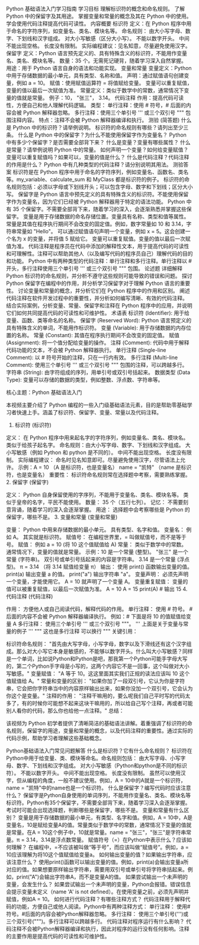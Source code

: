 Python 基础语法入门学习指南
学习目标
理解标识符的概念和命名规则。
了解 Python 中的保留字及其用途。
掌握变量和常量的概念及其在 Python 中的使用。
学会使用代码注释提高代码可读性。
内容概要
标识符
定义：在 Python 程序中用于命名的字符序列，如变量名、类名、模块名等。
命名规则：
由大小写字母、数字、下划线和汉字组成。
对大小写敏感（区分大小写）。
不能以数字开头。
中间不能出现空格。
长度没有限制。
实际编程建议：见名知意，尽量避免使用汉字。
保留字
定义：Python 语言预先定义的、具有特殊含义的标识符，不能用作变量名、类名、模块名等。
数量：35 个。无需死记硬背，随着学习深入自然掌握。
用途：用于 Python 语言自身的语法和功能实现。
变量和常量
变量定义：Python 中用于存储数据的最小单元，具有类型、名称和值。
声明：通过赋值语句创建变量，例如 a = 10。
赋值：使用赋值运算符 = 将值赋给变量。
变量可以重复赋值，变量的值以最后一次赋值为准。
常量定义：类似于数学中的常数，通常情况下变量的值就是常量。
例子：10， "张三"， 3.14。
代码注释
作用：提高代码可读性，方便自己和他人理解代码逻辑。
类型：
单行注释：使用 # 符号，# 后面的内容会被 Python 解释器忽略。
多行注释：使用三个单引号 ''' 或三个双引号 """ 包围注释内容。
特点：注释不会被 Python 解释器编译和执行。
测验 (简答题)
什么是 Python 中的标识符？请举例说明。
标识符的命名规则有哪些？请列出至少三条。
什么是 Python 中的保留字？为什么不能使用保留字作为变量名？
Python 中有多少个保留字？是否需要全部背下来？
什么是变量？变量有哪些属性？
什么是常量？请举例说明 Python 中的常量。
如何声明一个变量？如何给变量赋值？
变量可以重复赋值吗？如果可以，变量的值是什么？
什么是代码注释？代码注释的作用是什么？
Python 中有几种类型的代码注释？请分别说明其用法。
测验答案
标识符是在 Python 程序中用于命名的字符序列，例如变量名、函数名、类名等。my_variable、calculate_sum 和 MyClass 都是标识符的例子。
标识符的命名规则包括：必须以字母或下划线开头；可以包含字母、数字和下划线；区分大小写。
保留字是 Python 语言中预先定义的具有特殊含义的标识符。不能使用保留字作为变量名，因为它们已经被 Python 解释器用于特定的语法功能。
Python 中有 35 个保留字。不需要全部背下来，随着学习的深入，会逐渐熟悉并掌握这些保留字。
变量是用于存储数据的命名存储位置。变量具有名称、类型和值等属性。
常量是其值在程序执行期间不会改变的固定值。例如，数字常量如 10 和 3.14，字符串常量如 "Hello"。
可以通过赋值语句声明一个变量，例如 x = 5。这会创建一个名为 x 的变量，并将值 5 赋给它。
变量可以重复赋值。变量的值以最后一次赋值为准。
代码注释是程序员在代码中添加的解释性文本，用于提高代码的可读性和可理解性。注释可以帮助其他人（以及编写代码的程序员自己）理解代码的目的和功能。
Python 中有两种类型的代码注释：单行注释和多行注释。单行注释以 # 开头，多行注释使用三个单引号 ''' 或三个双引号 """ 包围。
论述题
详细解释 Python 标识符的命名规则，并分析不遵守这些规则可能导致的错误和问题。
探讨 Python 保留字在编程中的作用，并分析学习保留字对于理解 Python 语言的重要性。
讨论变量和常量的概念，并分析它们在 Python 程序中的作用和区别。
阐述代码注释在软件开发过程中的重要性，并分析如何编写清晰、有效的代码注释。
结合实际案例，分析变量、常量、保留字和注释在 Python 程序中的应用，并说明它们如何共同提高代码的可读性和可维护性。
术语表
标识符 (Identifier): 用于给变量、函数、类等命名的名称。
保留字 (Reserved Word): Python 语言预定义的具有特殊含义的单词，不能用作标识符。
变量 (Variable): 用于存储数据的内存位置的名称。
常量 (Constant): 其值在程序执行期间不会改变的固定值。
赋值 (Assignment): 将一个值分配给变量的操作。
注释 (Comment): 代码中用于解释代码功能的文本，不会被 Python 解释器执行。
单行注释 (Single-line Comment): 以 # 符号开始的注释，只在一行内有效。
多行注释 (Multi-line Comment): 使用三个单引号 ''' 或三个双引号 """ 包围的注释，可以跨越多行。
字符串 (String): 由字符组成的序列，用单引号或双引号括起来。
数据类型 (Data Type): 变量可以存储的数据的类型，例如整数、浮点数、字符串等。

核心主题：Python 基础语法入门

本视频主要介绍了 Python 编程的一些入门级基础语法元素，目的是帮助零基础学习者快速上手。涵盖了标识符、保留字、变量、常量以及代码注释。

1. 标识符 (标识符)

定义： 在 Python 程序中用来起名字的字符序列，例如变量名、类名、模块名。 类似于给孩子起名字。
命名规则：由大小写字母、数字、下划线和汉字组成。
大小写敏感（例如 Python 和 python 是不同的）。
中间不能出现空格。
长度没有限制。
实际编程建议： 命名时见名知意即可。尽量避免使用汉字，尽管语法上允许。
示例：A = 10 （A 是标识符，也是变量名）
name = "凯特" （name 是标识符，也是变量名）
重要性： 标识符命名规则常在选择题中考察，需要熟练掌握。
2. 保留字 (保留字)

定义： Python 自身保留使用的字序列，不能用于变量名、类名、模块名等。 类似于皇帝的名字，平民不能使用。
数量： 35 个（五行七列）。
记忆： 不需要刻意背诵，随着学习的深入会逐渐掌握。
用途： 选择题中会考察哪些是 Python 的保留字，哪些不是。
3. 变量和常量 (变量和常量)

变量： Python 中用来存储数据的最小单元。 具有类型、名字和值。
变量名： 例如 A。 其实就是标识符。
赋值号： 在编程世界里，= 叫做赋值号，而不是等于号。
赋值： 例如 a = 10 (将 10 这个值赋值给 A)
常量： 类似于数学中的常数。 通常情况下，变量的值就是常量。
示例：10 是一个常量 (整型)。
"张三" 是一个常量 (字符串)。 双引号或单引号括起来的内容是字符串。
3.14 是一个常量 (浮点型)。
π = 3.14 （将 3.14 赋值给变量 π）
输出： 使用 print() 函数输出变量的值。
print(a) 输出变量 a 的值。
print("a") 输出字符串 "a"。
变量声明： 必须先声明一个变量，才能使用它。 A = 10 就声明了一个变量 A。
变量重复赋值： 变量的值可以被重复赋值，以最后一次赋值为准。
A = 10
A = 15
print(A)  # 输出 15
4. 代码注释 (代码注释)

作用： 方便他人或自己阅读代码，解释代码的作用。
单行注释： 使用 # 符号。 # 后面的内容不会被 Python 解释器编译执行。
例如：# 下面是将 10 的值赋值给变量 A
多行注释： 使用三个单引号 ''' 或三个双引号 """。
'''
上面是关于变量与常量的例子
'''
"""
这也是多行注释
可以换行
"""
关键引用：

标识符命名规则： "首先由大写字母，小写字母，数字以及下滑线还有这个汉字组成。那么对大小写它本身是敏感的，不能够以数字开头。什么叫大小写敏感？同样是一个单词，比如说Python和Python是吧，那我第一个Python可能手字母大写的，第二个Python手字母是小写的，这两个内容它不是一回事，这个叫做对大小写敏感。"
变量赋值： "A 等于 10。这这里面其实我们正规的读法应该叫 10 这个值赋值给 A。"
常量和变量的区别： "如果你加了一段双引号，它认为你是字符串，它会把你字符串当中的内容原样输出出来，如果你没加一个双引号，它会认为你这个是变量。"
注释的作用： "注释干嘛用的，要么呢我们自己平时写的代码太多了，有的时候你可能想不起来这块干嘛用的，所以给自己写个注释，再或者可能别人看你的代码，那么你也给他一点注释。"
总结：

该视频为 Python 初学者提供了清晰简洁的基础语法讲解。着重强调了标识符的命名规则，保留字的用途，变量和常量的概念，以及代码注释的重要性。通过实际的代码示例，帮助学习者理解这些基础概念。

Python基础语法入门常见问题解答
什么是标识符？它有什么命名规则？
标识符在Python中用于给变量、类、模块等命名。命名规则包括：
由大写字母、小写字母、数字、下划线和汉字组成。
对大小写敏感（Python和python是不同的标识符）。
不能以数字开头。
中间不能出现空格。
长度没有限制。 虽然可以使用汉字，但从编程的角度，一般不建议使用。例如，A = 10中的A就是一个标识符，name = "凯特"中的name也是一个标识符。
什么是保留字？编写代码时应该注意什么？
保留字是Python自身使用的单词序列，不能用作变量名、类名、模块名等标识符。Python有35个保留字，不需要全部背下来，随着学习深入会逐渐掌握。考试时可能会出现选择题，判断哪些是保留字，哪些不是。
变量和常量有什么区别？
变量是用于存储数据的最小单元，有类型、名字和值。例如，A = 10中，A是变量名，10是赋给变量A的值。常量类似于数学中的常数，通常情况下变量的值就是常量。在A = 10这个例子中，10就是常量。name = "张三"，"张三"是字符串常量。π = 3.14，3.14是浮点数常量。
赋值符号（=）在Python中表示什么？应该如何理解？
在编程中，=不应该被叫做“等于号”，而应该叫做“赋值号”。例如，a = 10应该理解为将10这个值赋值给变量a。
如何输出变量的值？如果输出字符串，应该注意什么？
使用print()函数可以输出变量的值。例如，print(a)会输出变量a所对应的值。如果想要原样输出字符串，需要用双引号或单引号将字符串括起来。例如，print("A")会输出字符串A，而不是变量A的值。
如果尝试输出一个未声明的变量，会发生什么？
如果尝试输出一个未声明的变量，Python会报错。错误信息会提示变量未定义（name 'A' is not defined）。在使用变量之前，必须先声明并赋值，例如A = 10。
如何进行代码注释？有哪些注释方式？
代码注释用于解释代码的功能，方便自己或他人阅读。Python中有两种注释方式：
单行注释： 使用#符号。#后面的内容会被Python解释器忽略。
多行注释： 使用三个单引号(''')或三个双引号(""")。多行注释可以跨越多行。
代码注释对程序运行有什么影响？
代码注释不会被Python解释器编译和执行，因此对程序的运行没有任何影响。注释的主要作用是提高代码的可读性和可维护性。